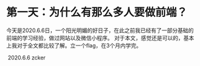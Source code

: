 # 第一天：为什么有那么多人要做前端？

今天是2020.6.6日，一个阳光明媚的好日子，在此之前我已经有了一部分基础的前端的学习经验，做过网站以及微信小程序。
对于本文，感觉还是可以的，基本上我对于全文都比较了解。立一个flag，在3个月内学完。

​                                                                                                                  2020.6.6   zcker